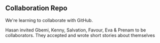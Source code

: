 ## Collaboration Repo

We're learning to collaborate with GitHub.

Hasan invited Gbemi, Kenny, Salvation, Favour, Eva & Prenam to be collaborators. They accepted and wrote short stories about themselves
